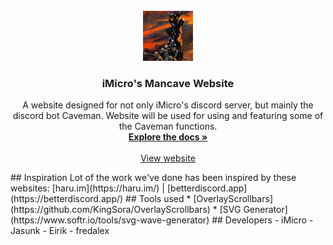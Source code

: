 <!-- PROJECT LOGO -->
<br />
<div align="center">
  <a href="http://dsc.gg/iMicro">
    <img src="https://raw.githubusercontent.com/tf2iMicro/tf2iMicro.github.io/main/img/logo.jpg" alt="Logo" width="80" height="80">
  </a>

<h3 align="center">iMicro's Mancave Website</h3>

  <p align="center">
    A website designed for not only iMicro's discord server, but mainly the discord bot Caveman. Website will be used for using and featuring some of the Caveman functions.
    <br />
    <a href="https://github.com/github_username/repo_name"><strong>Explore the docs »</strong></a>
    <br />
    <br />
    <a href="https://tf2imicro.github.io/">View website</a>
  </p>
</div>
## Inspiration
Lot of the work we've done has been inspired by these websites:
[haru.im](https://haru.im/) | 
[betterdiscord.app](https://betterdiscord.app/)
## Tools used
* [OverlayScrollbars](https://github.com/KingSora/OverlayScrollbars)
* [SVG Generator](https://www.softr.io/tools/svg-wave-generator)
## Developers
- iMicro
- Jasunk
- Eirik
- fredalex
